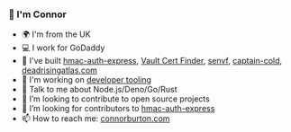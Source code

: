 ### 👋 I'm  Connor

- 🌍 I'm from the UK
- 💻 I work for GoDaddy
- 🔨 I've built [hmac-auth-express](https://github.com/connorjburton/hmac-auth-express), [Vault Cert Finder](https://github.com/godaddy/vault-cert-finder), [senvf](https://github.com/connorjburton/senvf), [captain-cold](https://github.com/connorjburton/captain-cold), [deadrisingatlas.com](https://github.com/connorjburton/deadrisingatlas/)
- 🤫 I'm working on [developer tooling](https://github.com/connorjburton/replay-load-test)
- 🌱 Talk to me about Node.js/Deno/Go/Rust
- 👯 I’m looking to contribute to open source projects
- 🤗 I’m looking for contributors to [hmac-auth-express](https://github.com/connorjburton/hmac-auth-express)
- 📫 How to reach me: [connorburton.com](https://connorburton.com)
